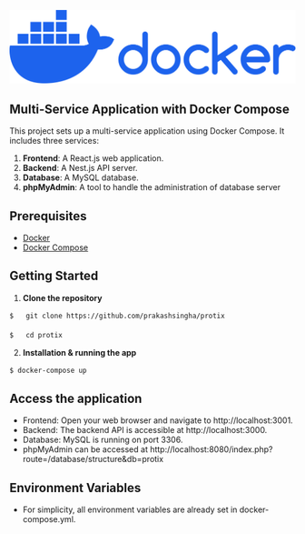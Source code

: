 <p align="center">
  <img src="01-primary-blue-docker-logo.svg" />
</p>

## Multi-Service Application with Docker Compose

This project sets up a multi-service application using Docker Compose. It includes three services:

1. **Frontend**: A React.js web application.
2. **Backend**: A Nest.js API server.
3. **Database**: A MySQL database.
4. **phpMyAdmin**: A tool to handle the administration of database server

## Prerequisites

- [Docker](https://www.docker.com/)
- [Docker Compose](https://docs.docker.com/compose/)

## Getting Started

1. **Clone the repository**

```bash
$   git clone https://github.com/prakashsingha/protix

$   cd protix
```

2. **Installation & running the app**

```bash
$ docker-compose up
```

## Access the application

- Frontend: Open your web browser and navigate to http://localhost:3001.
- Backend: The backend API is accessible at http://localhost:3000.
- Database: MySQL is running on port 3306.
- phpMyAdmin can be accessed at http://localhost:8080/index.php?route=/database/structure&db=protix

## Environment Variables

- For simplicity, all environment variables are already set in docker-compose.yml.
